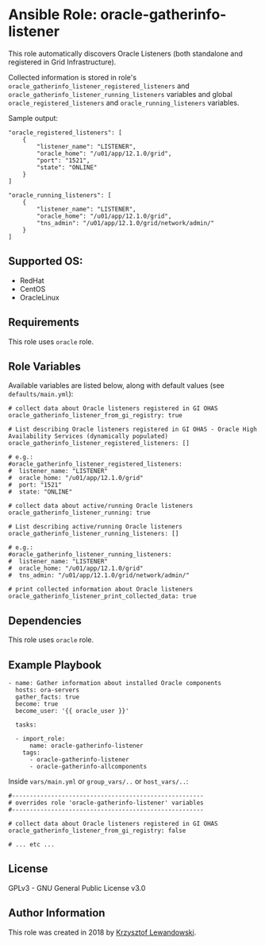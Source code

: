 Ansible Role: oracle-gatherinfo-listener
========================================

This role automatically discovers Oracle Listeners (both standalone and registered in Grid Infrastructure).

Collected information is stored in role's `oracle_gatherinfo_listener_registered_listeners` and `oracle_gatherinfo_listener_running_listeners` variables and global `oracle_registered_listeners` and `oracle_running_listeners` variables.

Sample output:

    "oracle_registered_listeners": [
        {
            "listener_name": "LISTENER",
            "oracle_home": "/u01/app/12.1.0/grid",
            "port": "1521",
            "state": "ONLINE"
        }
    ]
    
    "oracle_running_listeners": [
        {
            "listener_name": "LISTENER",
            "oracle_home": "/u01/app/12.1.0/grid",
            "tns_admin": "/u01/app/12.1.0/grid/network/admin/"
        }
    ]


Supported OS:
-------------
* RedHat
* CentOS
* OracleLinux

Requirements
------------

This role uses `oracle` role.

Role Variables
--------------

Available variables are listed below, along with default values (see `defaults/main.yml`):


    # collect data about Oracle listeners registered in GI OHAS
    oracle_gatherinfo_listener_from_gi_registry: true

    # List describing Oracle listeners registered in GI OHAS - Oracle High Availability Services (dynamically populated)
    oracle_gatherinfo_listener_registered_listeners: []

    # e.g.:
    #oracle_gatherinfo_listener_registered_listeners:
    #  listener_name: "LISTENER"
    #  oracle_home: "/u01/app/12.1.0/grid"
    #  port: "1521"
    #  state: "ONLINE"

    # collect data about active/running Oracle listeners
    oracle_gatherinfo_listener_running: true

    # List describing active/running Oracle listeners
    oracle_gatherinfo_listener_running_listeners: []

    # e.g.:
    #oracle_gatherinfo_listener_running_listeners:
    #  listener_name: "LISTENER"
    #  oracle_home: "/u01/app/12.1.0/grid"
    #  tns_admin: "/u01/app/12.1.0/grid/network/admin/"

    # print collected information about Oracle listeners
    oracle_gatherinfo_listener_print_collected_data: true


Dependencies
------------

This role uses `oracle` role.

Example Playbook
----------------

    - name: Gather information about installed Oracle components
      hosts: ora-servers
      gather_facts: true
      become: true
      become_user: '{{ oracle_user }}'

      tasks:

      - import_role:
          name: oracle-gatherinfo-listener
        tags:
          - oracle-gatherinfo-listener
          - oracle-gatherinfo-allcomponents	  


Inside `vars/main.yml` or `group_vars/..` or `host_vars/..`:

    #------------------------------------------------------
    # overrides role 'oracle-gatherinfo-listener' variables
    #------------------------------------------------------

    # collect data about Oracle listeners registered in GI OHAS
    oracle_gatherinfo_listener_from_gi_registry: false

    # ... etc ...


License
-------

GPLv3 - GNU General Public License v3.0

Author Information
------------------

This role was created in 2018 by [Krzysztof Lewandowski](mailto:Krzysztof.Lewandowski@fastmail.fm).

